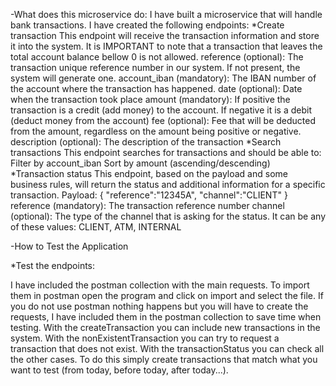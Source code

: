 -What does this microservice do:
  I have built a microservice that will handle bank transactions. I have created the
following endpoints: 
  *Create transaction
    This endpoint will receive the transaction information and store it into the system.
    It is IMPORTANT to note that a transaction that leaves the total account balance bellow 0 is not allowed.
        reference (optional): The transaction unique reference number in our system. If not present, the system
    will generate one.
    account_iban (mandatory): The IBAN number of the account where the transaction has happened.
    date (optional): Date when the transaction took place
    amount (mandatory): If positive the transaction is a credit (add money) to the account. If negative it is a
    debit (deduct money from the account)
    fee (optional): Fee that will be deducted from the amount, regardless on the amount being positive or
    negative.
    description (optional): The description of the transaction
  *Search transactions
    This endpoint searches for transactions and should be able to:
    Filter by account_iban
    Sort by amount (ascending/descending) 
  *Transaction status
    This endpoint, based on the payload and some business rules, will return the status and additional information
    for a specific transaction.
    Payload:
    {
    "reference":"12345A",
    "channel":"CLIENT"
    }
    reference (mandatory): The transaction reference number
    channel (optional): The type of the channel that is asking for the status. It can be any of these values:
    CLIENT, ATM, INTERNAL

-How to Test the Application

  *Test the endpoints: 

  I have included the postman collection with the main requests. To import them in postman open the program and click on import and select the file. If you do not use postman nothing happens but you will have to create the requests, I have included them in the postman collection to save time when testing. With the createTransaction you can include new transactions in the system. With the nonExistentTransaction you can try to request a transaction that does not exist. With the transactionStatus you can check all the other cases. To do this simply create transactions that match what you want to test (from today, before today, after today...).
